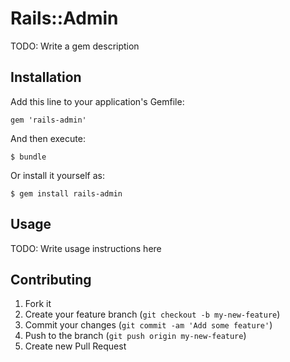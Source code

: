 # Rails::Admin

TODO: Write a gem description

## Installation

Add this line to your application's Gemfile:

    gem 'rails-admin'

And then execute:

    $ bundle

Or install it yourself as:

    $ gem install rails-admin

## Usage

TODO: Write usage instructions here

## Contributing

1. Fork it
2. Create your feature branch (`git checkout -b my-new-feature`)
3. Commit your changes (`git commit -am 'Add some feature'`)
4. Push to the branch (`git push origin my-new-feature`)
5. Create new Pull Request

